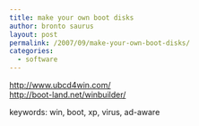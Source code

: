 ```yaml
---
title: make your own boot disks
author: bronto saurus
layout: post
permalink: /2007/09/make-your-own-boot-disks/
categories:
  - software
---
```

<a href="http://www.ubcd4win.com/" target="_blank" >http://www.ubcd4win.com/</a>  
<a href="http://boot-land.net/winbuilder/" target="_blank" >http://boot-land.net/winbuilder/</a>

keywords: win, boot, xp, virus, ad-aware
